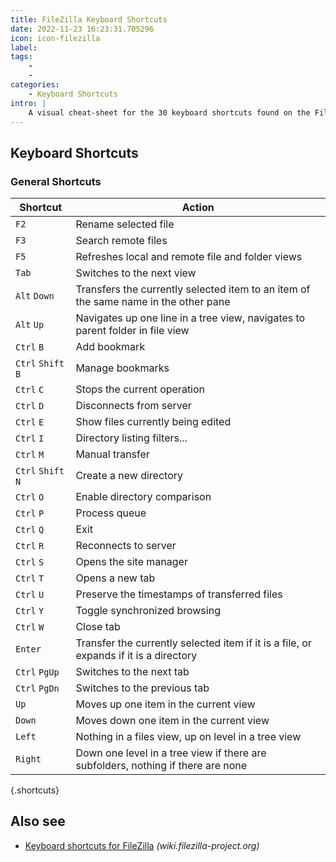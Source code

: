 ```yaml
---
title: FileZilla Keyboard Shortcuts
date: 2022-11-23 16:23:31.705296
icon: icon-filezilla
label: 
tags: 
    - 
    - 
categories:
    - Keyboard Shortcuts
intro: |
    A visual cheat-sheet for the 30 keyboard shortcuts found on the FileZilla program
---
```




Keyboard Shortcuts
------------------



### General Shortcuts

Shortcut | Action
---|---
`F2`  | Rename selected file
`F3`  | Search remote files
`F5`  | Refreshes local and remote file and folder views
`Tab`  | Switches to the next view
`Alt` `Down`  | Transfers the currently selected item to an item of the same name in the other pane
`Alt` `Up`  | Navigates up one line in a tree view, navigates to parent folder in file view
`Ctrl` `B`  | Add bookmark
`Ctrl` `Shift` `B`  | Manage bookmarks
`Ctrl` `C`  | Stops the current operation
`Ctrl` `D`  | Disconnects from server
`Ctrl` `E`  | Show files currently being edited
`Ctrl` `I`  | Directory listing filters...
`Ctrl` `M`  | Manual transfer
`Ctrl` `Shift` `N`  | Create a new directory
`Ctrl` `O`  | Enable directory comparison
`Ctrl` `P`  | Process queue
`Ctrl` `Q`  | Exit
`Ctrl` `R`  | Reconnects to server
`Ctrl` `S`  | Opens the site manager
`Ctrl` `T`  | Opens a new tab
`Ctrl` `U`  | Preserve the timestamps of transferred files
`Ctrl` `Y`  | Toggle synchronized browsing
`Ctrl` `W`  | Close tab
`Enter`  | Transfer the currently selected item if it is a file, or expands if it is a directory
`Ctrl` `PgUp`  | Switches to the next tab
`Ctrl` `PgDn`  | Switches to the previous tab
`Up`  | Moves up one item in the current view
`Down`  | Moves down one item in the current view
`Left`  | Nothing in a files view, up on level in a tree view
`Right`  | Down one level in a tree view if there are subfolders, nothing if there are none
{.shortcuts}




Also see
--------
- [Keyboard shortcuts for FileZilla](https://wiki.filezilla-project.org/Keyboard_shortcuts) _(wiki.filezilla-project.org)_

